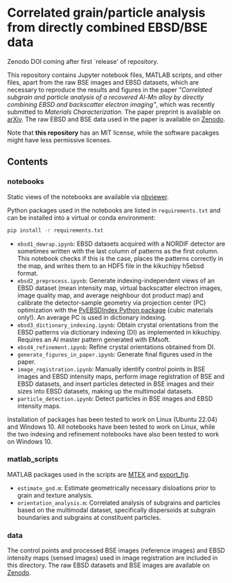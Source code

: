 # Correlated grain/particle analysis from directly combined EBSD/BSE data

Zenodo DOI coming after first `release' of repository.

This repository contains Jupyter notebook files, MATLAB scripts, and other files, apart from the raw BSE images and EBSD datasets, which are necessary to reproduce the results and figures in the paper *"Correlated subgrain and particle analysis of a recovered Al-Mn alloy by directly combining EBSD and backscatter electron imaging"*, which was recently submitted to *Materials Characterization*. The paper preprint is available on [arXiv](https://doi.org/10.48550/arXiv.2205.05514). The raw EBSD and BSE data used in the paper is available on [Zenodo](https://doi.org/10.5281/zenodo.6470217).

Note that **this repository** has an MIT license, while the software pacakges might have less permissive licenses.

## Contents

### notebooks

Static views of the notebooks are available via [nbviewer](https://nbviewer.org/github/hakonanes/correlated-grains-particles-workflow/notebooks).

Python packages used in the notebooks are listed in `requirements.txt` and can be installed into a virtual or conda environment:

```bash
pip install -r requirements.txt
```

* `ebsd1_dewrap.ipynb`: EBSD datasets acquired with a NORDIF detector are sometimes written with the last column of patterns as the first column. This notebook checks if this is the case, places the patterns correctly in the map, and writes them to an HDF5 file in the kikuchipy h5ebsd format.
* `ebsd2_preprocess.ipynb`: Generate indexing-independent views of an EBSD dataset (mean intensity map, virtual backscatter electron images, image quality map, and average neighbour dot product map) and calibrate the detector-sample geometry via projection center (PC) optimization with the [PyEBSDIndex Python package](https://github.com/USNavalResearchLaboratory/PyEBSDIndex) (cubic materials only!). An average PC is used in dictionary indexing.
* `ebsd3_dictionary_indexing.ipynb`: Obtain crystal orientations from the EBSD patterns via dictionary indexing (DI) as implemented in kikuchipy. Requires an Al master pattern generated with EMsoft.
* `ebsd4_refinement.ipynb`: Refine crystal orientations obtained from DI.
* `generate_figures_in_paper.ipynb`: Generate final figures used in the paper.
* `image_registration.ipynb`: Manually identify control points in BSE images and EBSD intensity maps, perform image registration of BSE and EBSD datasets, and insert particles detected in BSE images and their sizes into EBSD datasets, making up the multimodal datasets.
* `particle_detection.ipynb`: Detect particles in BSE images and EBSD intensity maps.

Installation of packages has been tested to work on Linux (Ubuntu 22.04) and Windows 10. All notebooks have been tested to work on Linux, while the two indexing and refinement notebooks have also been tested to work on Windows 10.

### matlab_scripts

MATLAB packages used in the scripts are [MTEX](https://mtex-toolbox.github.io/) and [export_fig](https://se.mathworks.com/matlabcentral/fileexchange/23629-export_fig).

* `estimate_gnd.m`: Estimate geometrically necessary disloations prior to grain and texture analysis.
* `orientation_analysis.m`: Correlated analysis of subgrains and particles based on the multimodal dataset, specifically dispersoids at subgrain boundaries and subgrains at constituent particles.

### data

The control points and processed BSE images (reference images) and EBSD intensity maps (sensed images) used in image registration are included in this directory. The raw EBSD datasets and BSE images are available on [Zenodo](https://doi.org/10.5281/zenodo.6470217).

